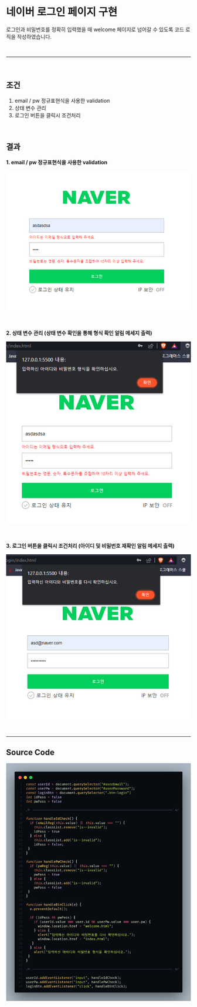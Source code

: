 # 네이버 로그인 페이지 구현

로그인과 비밀번호를 정확히 입력했을 때 welcome 페이지로 넘어갈 수 있도록 코드 로직을 작성하였습니다.

<br>

---

<br>

## 조건

1. email / pw 정규표현식을 사용한 validation
2. 상태 변수 관리
3. 로그인 버튼을 클릭시 조건처리

<br>

## 결과

**1. email / pw 정규표현식을 사용한 validation**

![Result 1](assets/result-1.png)

<br>

**2. 상태 변수 관리 (상태 변수 확인을 통해 형식 확인 알림 메세지 출력)**

![Result 2](assets/result-2.png)

<br>

**3. 로그인 버튼을 클릭시 조건처리 (아이디 및 비밀번호 재확인 알림 메세지 출력)**

![Result 3](assets/result-3.png)

<br>

---

## Source Code
![Mission 1 Complete](assets/homework-1-code.png)
